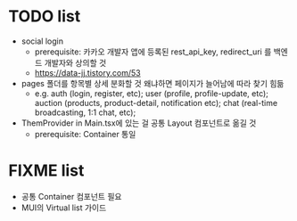 # TODO list

- social login
  - prerequisite: 카카오 개발자 앱에 등록된 rest_api_key, redirect_uri 를 백엔드 개발자와 상의할 것
  - https://data-jj.tistory.com/53
- pages 폴더를 항목별 상세 분화할 것 왜냐하면 페이지가 늘어남에 따라 찾기 힘듦
  - e.g. auth (login, register, etc); user (profile, profile-update, etc); auction (products, product-detail, notification etc); chat (real-time broadcasting, 1:1 chat, etc);
- ThemProvider in Main.tsx에 있는 걸 공통 Layout 컴포넌트로 옮길 것
  - prerequisite: Container 통일

# FIXME list

- 공통 Container 컴포넌트 필요
- MUI의 Virtual list 가이드
